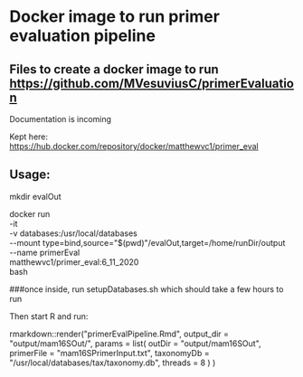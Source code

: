 # Docker image to run primer evaluation pipeline

## Files to create a docker image to run  https://github.com/MVesuviusC/primerEvaluation

Documentation is incoming

Kept here: https://hub.docker.com/repository/docker/matthewvc1/primer_eval

## Usage:

mkdir evalOut

docker run \
       -it  \
       -v databases:/usr/local/databases \
       --mount type=bind,source="$(pwd)"/evalOut,target=/home/runDir/output \
       --name primerEval \
       matthewvc1/primer_eval:6_11_2020 \
       bash
	    
###once inside, run setupDatabases.sh which should take a few hours to run

Then start R and run:

rmarkdown::render("primerEvalPipeline.Rmd",
	output_dir = "output/mam16SOut/",
	params = list(
	outDir = "output/mam16SOut",
	primerFile = "mam16SPrimerInput.txt",
	taxonomyDb = "/usr/local/databases/tax/taxonomy.db",
	threads = 8
	)
)
																      


